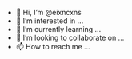 - 👋 Hi, I’m @eixncxns
- 👀 I’m interested in ...
- 🌱 I’m currently learning ...
- 💞️ I’m looking to collaborate on ...
- 📫 How to reach me ...

<!---
eixncxns/eixncxns is a ✨ special ✨ repository because its `README.md` (this file) appears on your GitHub profile.
You can click the Preview link to take a look at your changes.
--->
